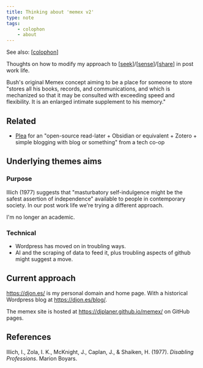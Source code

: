 ```yaml
---
title: Thinking about 'memex v2'
type: note
tags: 
    - colophon
    - about
---
```


See also: [[colophon]]

Thoughts on how to modify my approach to [[seek]]/[[sense]]/[[share]] in post work life.

Bush's original Memex concept aiming to be a place for someone to store "stores all his books, records, and communications, and which is mechanized so that it may be consulted with exceeding speed and flexibility. It is an enlarged intimate supplement to his memory."

## Related

- [Plea](https://mas.to/@kissane/113392528258484984) for an "open-source read-later + Obsidian or equivalent + Zotero + simple blogging with blog or something" from a tech co-op

## Underlying themes aims

### Purpose

Illich (1977) suggests that "masturbatory self-indulgence might be the safest assertion of independence" available to people in contemporary society. In our post work life we're trying a different approach.

I'm no longer an academic.

### Technical

- Wordpress has moved on in troubling ways.
- AI and the scraping of data to feed it, plus troubling aspects of github might suggest a move.

## Current approach

https://djon.es/ is my personal domain and home page. With a historical Wordpress blog at https://djon.es/blog/.

The memex site is hosted at https://djplaner.github.io/memex/ on GitHub pages.

## References

Illich, I., Zola, I. K., McKnight, J., Caplan, J., & Shaiken, H. (1977). *Disabling Professions*. Marion Boyars.

[//begin]: # "Autogenerated link references for markdown compatibility"
[colophon]: colophon "About (Colophon)"
[seek]: ../seek/seek "Seek"
[sense]: ../sense/sense "Sense"
[share]: ../share/share "Share"
[//end]: # "Autogenerated link references"